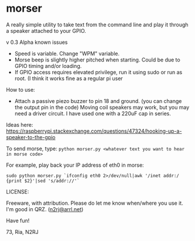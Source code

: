 # morser

A really simple utility to take text from the command line and play it through a speaker attached to your GPIO.

v 0.3 Alpha known issues
- Speed is variable. Change "WPM" variable.
- Morse beep is slightly higher pitched when starting. Could be due to GPIO timing and/or loading.
- If GPIO access requires elevated privilege, run it using sudo or run as root. (I think it works fine as a regular pi user

How to use:
- Attach a passive piezo buzzer to pin 18 and ground. (you can change the output pin in the code) Moving coil speakers may work, but you may need a driver circuit. I have used one with a 220uF cap in series. 

Ideas here:
https://raspberrypi.stackexchange.com/questions/47324/hooking-up-a-speaker-to-the-gpio

To send morse, type:
```python morser.py <whatever text you want to hear in morse code>```

For example, play back your IP address of eth0 in morse:

```sudo python morser.py `ifconfig eth0 2>/dev/null|awk '/inet addr:/ {print $2}'|sed 's/addr://'` ```

LICENSE:

Freeware, with attribution. Please do let me know when/where you use it. I'm good in QRZ. (n2rj@arrl.net)

Have fun!

73, Ria, N2RJ
 

